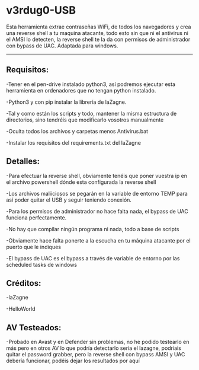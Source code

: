 # v3rdug0-USB
Esta herramienta extrae contraseñas WiFi, de todos los navegadores y crea una reverse shell a tu maquina atacante, todo esto sin que ni el antivirus ni el AMSI lo detecten, la reverse shell te la da con permisos de administrador con bypass de UAC. Adaptada para windows.

----
Requisitos:
----
-Tener en el pen-drive instalado python3, así podremos ejecutar esta herramienta en ordenadores que no tengan python instalado.

-Python3 y con pip instalar la librería de laZagne.

-Tal y como están los scripts y todo, mantener la misma estructura de directorios, sino tendréis que modificarlo vosotros manualmente

-Oculta todos los archivos y carpetas menos Antivirus.bat

-Instalar los requisitos del requirements.txt del laZagne


Detalles:
----
-Para efectuar la reverse shell, obviamente tenéis que poner vuestra ip en el archivo powershell dónde esta configurada la reverse shell

-Los archivos maliiciosos se pegarán en la variable de entorno TEMP para así poder quitar el USB y seguir teniendo conexión.

-Para los permisos de administrador no hace falta nada, el bypass de UAC funciona perfectamente.

-No hay que compilar ningún programa ni nada, todo a base de scripts

-Obviamente hace falta ponerte a la escucha en tu máquina atacante por el puerto que le indiques

-El bypass de UAC es el bypass a través de variable de entorno por las scheduled tasks de windows

Créditos:
----
-laZagne

-HelloWorld

AV Testeados:
----
-Probado en Avast y en Defender sin problemas, no he podido testearlo en más pero en otros AV lo que podría detectarlo sería el lazagne, podríais quitar el password grabber, pero la reverse shell con bypass AMSI y UAC debería funcionar, podéis dejar los resultados por aquí

